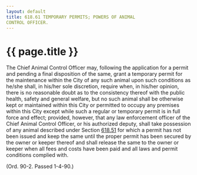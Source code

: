 ```yaml
---
layout: default 
title: 618.61 TEMPORARY PERMITS; POWERS OF ANIMAL
CONTROL OFFICER.
---
```


{{ page.title }}
================

The Chief Animal Control Officer may, following the application for a
permit and pending a final disposition of the same, grant a temporary
permit for the maintenance within the City of any such animal upon such
conditions as he/she shall, in his/her sole discretion, require when, in
his/her opinion, there is no reasonable doubt as to the consistency
thereof with the public health, safety and general welfare, but no such
animal shall be otherwise kept or maintained within this City or
permitted to occupy any premises within this City except while such a
regular or temporary permit is in full force and effect; provided,
however, that any law enforcement officer of the Chief Animal Control
Officer, or his authorized deputy, shall take possession of any animal
described under Section [618.51](2cae7fea.html) for which a permit has
not been issued and keep the same until the proper permit has been
secured by the owner or keeper thereof and shall release the same to the
owner or keeper when all fees and costs have been paid and all laws and
permit conditions complied with.

(Ord. 90-2. Passed 1-4-90.)
